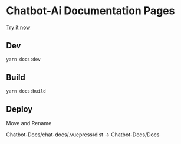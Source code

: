 # Chatbot-Ai Documentation Pages

[Try it now](https://docs.chatbot-ai.ga)

## Dev

```
yarn docs:dev  
```

## Build

```
yarn docs:build
```

## Deploy

Move and Rename

Chatbot-Docs/chat-docs/.vuepress/dist
->
Chatbot-Docs/Docs